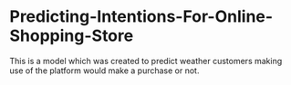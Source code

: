 # Predicting-Intentions-For-Online-Shopping-Store
This is a model which was created to predict weather customers making use of the platform would make a purchase or not. 
